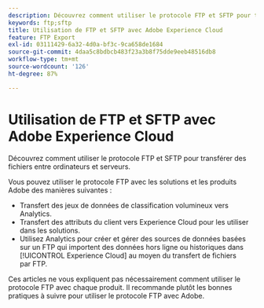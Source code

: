 ```yaml
---
description: Découvrez comment utiliser le protocole FTP et SFTP pour transférer des fichiers entre ordinateurs et serveurs.
keywords: ftp;sftp
title: Utilisation de FTP et SFTP avec Adobe Experience Cloud
feature: FTP Export
exl-id: 03111429-6a32-4d0a-bf3c-9ca658de1684
source-git-commit: 4daa5c8bdbcb483f23a3b8f75dde9eeb48516db8
workflow-type: tm+mt
source-wordcount: '126'
ht-degree: 87%

---
```


# Utilisation de FTP et SFTP avec Adobe Experience Cloud

Découvrez comment utiliser le protocole FTP et SFTP pour transférer des fichiers entre ordinateurs et serveurs.

Vous pouvez utiliser le protocole FTP avec les solutions et les produits Adobe des manières suivantes :

* Transfert des jeux de données de classification volumineux vers Analytics.
* Transfert des attributs du client vers Experience Cloud pour les utiliser dans les solutions.
* Utilisez Analytics pour créer et gérer des sources de données basées sur un FTP qui importent des données hors ligne ou historiques dans [!UICONTROL Experience Cloud] au moyen du transfert de fichiers par FTP.

Ces articles ne vous expliquent pas nécessairement comment utiliser le protocole FTP avec chaque produit. Il recommande plutôt les bonnes pratiques à suivre pour utiliser le protocole FTP avec Adobe.

